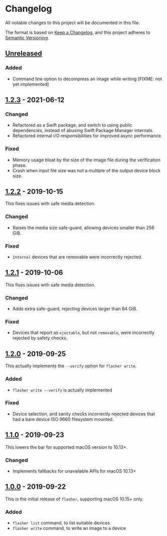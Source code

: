 # Changelog
All notable changes to this project will be documented in this file.

The format is based on [Keep a Changelog](https://keepachangelog.com/en/1.0.0/),
and this project adheres to [Semantic Versioning](https://semver.org/spec/v2.0.0.html).


## [Unreleased]

### Added

- Command line option to decompress an image while writing [FIXME: not yet implemented]


## [1.2.3] - 2021-06-12

### Changed

- Refactored as a Swift package, and switch to using public dependencies, instead of abusing Swift Package Manager internals.
- Refactored internal I/O responsibilities for improved async performance.

### Fixed

- Memory usage bloat by the size of the image file during the verification phase.
- Crash when input file size was not a multiple of the output device block size.

## [1.2.2] - 2019-10-15

This fixes issues with safe media detection.

### Changed

- Raises the media size safe-guard, allowing devices smaller than 256 GiB.

### Fixed

- `Internal` devices that are removable were incorrectly rejected.


## [1.2.1] - 2019-10-06

This fixes issues with safe media detection.

### Changed

- Adds extra safe-guard, rejecting devices larger than 64 GiB.

### Fixed

- Devices that report as `ejectable`, but not `removable`, were incorrectly rejected by safety checks.


## [1.2.0] - 2019-09-25

This actually implements the `--verify` option for `flasher write`.

### Added

- `flasher write --verify` is actually implemented

### Fixed

- Device selection, and sanity checks incorrectly rejected devices that had a
  bare device ISO 9660 filesystem mounted.


## [1.1.0] - 2019-09-23

This lowers the bar for supported macOS version to 10.13+.

### Changed

- Implements fallbacks for unavailable APIs for macOS 10.13+


## [1.0.0] - 2019-09-22

This is the initial release of `flasher`, supporting macOS 10.15+ only.

### Added

- `flasher list` command, to list suitable devices
- `flasher write` command, to write an image to a device


[Unreleased]: https://github.com/notCalle/flasher/compare/v1.2.3...HEAD
[1.2.3]: https://github.com/notCalle/flasher/compare/v1.2.2...v1.2.3
[1.2.2]: https://github.com/notCalle/flasher/compare/v1.2.1...v1.2.2
[1.2.1]: https://github.com/notCalle/flasher/compare/v1.2.0...v1.2.1
[1.2.0]: https://github.com/notCalle/flasher/compare/v1.1.0...v1.2.0
[1.1.0]: https://github.com/notCalle/flasher/compare/v1.0.0...v1.1.0
[1.0.0]: https://github.com/notCalle/flasher/releases/tag/v1.0.0
